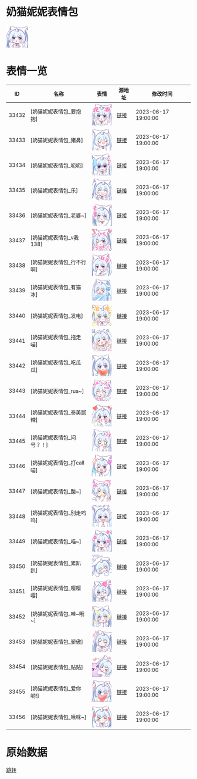 # 奶猫妮妮表情包

<img src="./cover.png" height="60" alt="cover" />

# 表情一览

|ID|名称|表情|源地址|修改时间|
|----|----|----|----|----|
|33432|[奶猫妮妮表情包_要抱抱]|<img src="./pic/033432_%5B奶猫妮妮表情包_要抱抱%5D.png" height="60" alt="要抱抱"/>|[链接](https://i0.hdslb.com/bfs/garb/11c7aae3e11ab38e3277eb7bff543c8bf4282af0.png)|2023-06-17 19:00:00|
|33433|[奶猫妮妮表情包_猪鼻]|<img src="./pic/033433_%5B奶猫妮妮表情包_猪鼻%5D.png" height="60" alt="猪鼻"/>|[链接](https://i0.hdslb.com/bfs/garb/59a4dcc96b5f5c38c7314d7c0b948042f9ce48b9.png)|2023-06-17 19:00:00|
|33434|[奶猫妮妮表情包_呃呃]|<img src="./pic/033434_%5B奶猫妮妮表情包_呃呃%5D.png" height="60" alt="呃呃"/>|[链接](https://i0.hdslb.com/bfs/garb/593f84f49d2c5072cf2b67f377dc7e341f4bd982.png)|2023-06-17 19:00:00|
|33435|[奶猫妮妮表情包_乐]|<img src="./pic/033435_%5B奶猫妮妮表情包_乐%5D.png" height="60" alt="乐"/>|[链接](https://i0.hdslb.com/bfs/garb/2be45c76d2c5cf26a194db4b3a102417ffa768f1.png)|2023-06-17 19:00:00|
|33436|[奶猫妮妮表情包_老婆~]|<img src="./pic/033436_%5B奶猫妮妮表情包_老婆~%5D.png" height="60" alt="老婆~"/>|[链接](https://i0.hdslb.com/bfs/garb/c1b2d7d3bc4ceb37494cc140ba65cd8a78f649c5.png)|2023-06-17 19:00:00|
|33437|[奶猫妮妮表情包_v我138]|<img src="./pic/033437_%5B奶猫妮妮表情包_v我138%5D.png" height="60" alt="v我138"/>|[链接](https://i0.hdslb.com/bfs/garb/565059551762dcf4b36ee793dc57b6c9076e8937.png)|2023-06-17 19:00:00|
|33438|[奶猫妮妮表情包_行不行啊]|<img src="./pic/033438_%5B奶猫妮妮表情包_行不行啊%5D.png" height="60" alt="行不行啊"/>|[链接](https://i0.hdslb.com/bfs/garb/c02f5f15cd4c40cb4a85ce4969ba34d4c34c0e1e.png)|2023-06-17 19:00:00|
|33439|[奶猫妮妮表情包_有猫冰]|<img src="./pic/033439_%5B奶猫妮妮表情包_有猫冰%5D.png" height="60" alt="有猫冰"/>|[链接](https://i0.hdslb.com/bfs/garb/c8a157315c42ad52d895c5982cf82b55dea54766.png)|2023-06-17 19:00:00|
|33440|[奶猫妮妮表情包_发电]|<img src="./pic/033440_%5B奶猫妮妮表情包_发电%5D.png" height="60" alt="发电"/>|[链接](https://i0.hdslb.com/bfs/garb/7e9154af5459ad74f5036c155137ad88e589c492.png)|2023-06-17 19:00:00|
|33441|[奶猫妮妮表情包_拖走喵]|<img src="./pic/033441_%5B奶猫妮妮表情包_拖走喵%5D.png" height="60" alt="拖走喵"/>|[链接](https://i0.hdslb.com/bfs/garb/6ecf6722ffeead376bc27a39c7c06f94d3dc329a.png)|2023-06-17 19:00:00|
|33442|[奶猫妮妮表情包_吃瓜瓜]|<img src="./pic/033442_%5B奶猫妮妮表情包_吃瓜瓜%5D.png" height="60" alt="吃瓜瓜"/>|[链接](https://i0.hdslb.com/bfs/garb/df6e49977c3b1089e1c794bad370f663eadceb99.png)|2023-06-17 19:00:00|
|33443|[奶猫妮妮表情包_rua~]|<img src="./pic/033443_%5B奶猫妮妮表情包_rua~%5D.png" height="60" alt="rua~"/>|[链接](https://i0.hdslb.com/bfs/garb/a5baac5d78b8a6d6878e76911b4e8f6c0c23ce5f.png)|2023-06-17 19:00:00|
|33444|[奶猫妮妮表情包_泰美腻辣]|<img src="./pic/033444_%5B奶猫妮妮表情包_泰美腻辣%5D.png" height="60" alt="泰美腻辣"/>|[链接](https://i0.hdslb.com/bfs/garb/7f26870eb8865132adabd27e8f1d81d245ea3935.png)|2023-06-17 19:00:00|
|33445|[奶猫妮妮表情包_问号？！]|<img src="./pic/033445_%5B奶猫妮妮表情包_问号？！%5D.png" height="60" alt="问号？！"/>|[链接](https://i0.hdslb.com/bfs/garb/79ec33d1ceeb17409244e1402c86fdf2b976e68c.png)|2023-06-17 19:00:00|
|33446|[奶猫妮妮表情包_打call喵]|<img src="./pic/033446_%5B奶猫妮妮表情包_打call喵%5D.png" height="60" alt="打call喵"/>|[链接](https://i0.hdslb.com/bfs/garb/433c47aad5963cdb88db3207e0c793f0d163a8f6.png)|2023-06-17 19:00:00|
|33447|[奶猫妮妮表情包_酸~]|<img src="./pic/033447_%5B奶猫妮妮表情包_酸~%5D.png" height="60" alt="酸~"/>|[链接](https://i0.hdslb.com/bfs/garb/27ab10cb762ee20d69bde046ac23cc68c2902e99.png)|2023-06-17 19:00:00|
|33448|[奶猫妮妮表情包_别走呜呜]|<img src="./pic/033448_%5B奶猫妮妮表情包_别走呜呜%5D.png" height="60" alt="别走呜呜"/>|[链接](https://i0.hdslb.com/bfs/garb/5aec0bc3b5fd58b1a3e1dc4d931a1633bb53f8cb.png)|2023-06-17 19:00:00|
|33449|[奶猫妮妮表情包_喵~]|<img src="./pic/033449_%5B奶猫妮妮表情包_喵~%5D.png" height="60" alt="喵~"/>|[链接](https://i0.hdslb.com/bfs/garb/af0c4f4e146dd3f13e9139a49028b8257a8679e1.png)|2023-06-17 19:00:00|
|33450|[奶猫妮妮表情包_累趴趴]|<img src="./pic/033450_%5B奶猫妮妮表情包_累趴趴%5D.png" height="60" alt="累趴趴"/>|[链接](https://i0.hdslb.com/bfs/garb/416eeefe57694996700b8add981c78b2e50b7d57.png)|2023-06-17 19:00:00|
|33451|[奶猫妮妮表情包_嘤嘤嘤]|<img src="./pic/033451_%5B奶猫妮妮表情包_嘤嘤嘤%5D.png" height="60" alt="嘤嘤嘤"/>|[链接](https://i0.hdslb.com/bfs/garb/20f77ad8749ee32cde64124fd0c6abad64cca24f.png)|2023-06-17 19:00:00|
|33452|[奶猫妮妮表情包_哇~哦~]|<img src="./pic/033452_%5B奶猫妮妮表情包_哇~哦~%5D.png" height="60" alt="哇~哦~"/>|[链接](https://i0.hdslb.com/bfs/garb/ad3b56e1590da6fd6e576362bcda3d1425868c4b.png)|2023-06-17 19:00:00|
|33453|[奶猫妮妮表情包_骄傲]|<img src="./pic/033453_%5B奶猫妮妮表情包_骄傲%5D.png" height="60" alt="骄傲"/>|[链接](https://i0.hdslb.com/bfs/garb/835ee3d83d2ae62e639f7bf17fc3104f3bf9215a.png)|2023-06-17 19:00:00|
|33454|[奶猫妮妮表情包_贴贴]|<img src="./pic/033454_%5B奶猫妮妮表情包_贴贴%5D.png" height="60" alt="贴贴"/>|[链接](https://i0.hdslb.com/bfs/garb/13e0b9ae59d9343fe3904e4f48ae3be5768ddacf.png)|2023-06-17 19:00:00|
|33455|[奶猫妮妮表情包_爱你哟!]|<img src="./pic/033455_%5B奶猫妮妮表情包_爱你哟!%5D.png" height="60" alt="爱你哟!"/>|[链接](https://i0.hdslb.com/bfs/garb/08276623b536e4fa57173f83f0fb4eb0cb26c0eb.png)|2023-06-17 19:00:00|
|33456|[奶猫妮妮表情包_啾咪~]|<img src="./pic/033456_%5B奶猫妮妮表情包_啾咪~%5D.png" height="60" alt="啾咪~"/>|[链接](https://i0.hdslb.com/bfs/garb/15522f90c3c626ef153d867f2cb6a1d677125b17.png)|2023-06-17 19:00:00|

# 原始数据

[跳转](./raw.json)

